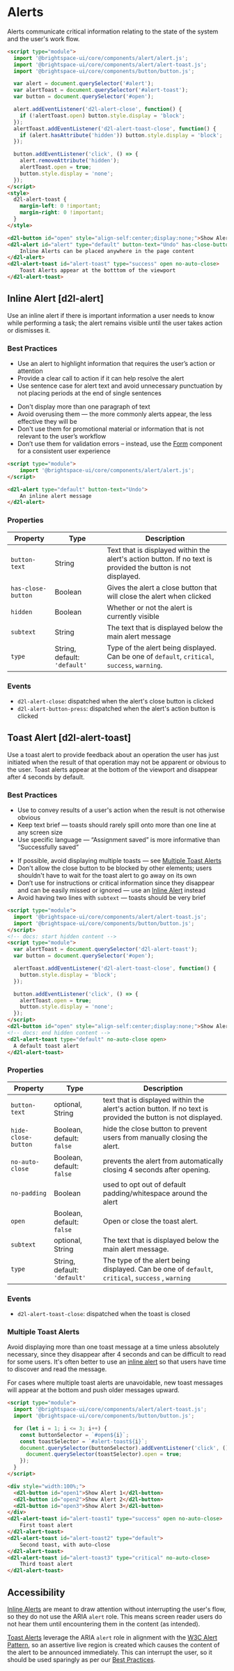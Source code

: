 # Alerts
Alerts communicate critical information relating to the state of the system and the user's work flow.

<!-- docs: demo autoSize:false align:start -->
```html
<script type="module">
  import '@brightspace-ui/core/components/alert/alert.js';
  import '@brightspace-ui/core/components/alert/alert-toast.js';
  import '@brightspace-ui/core/components/button/button.js';

  var alert = document.querySelector('#alert');
  var alertToast = document.querySelector('#alert-toast');
  var button = document.querySelector('#open');

  alert.addEventListener('d2l-alert-close', function() {
    if (!alertToast.open) button.style.display = 'block';
  });
  alertToast.addEventListener('d2l-alert-toast-close', function() {
    if (alert.hasAttribute('hidden')) button.style.display = 'block';
  });

  button.addEventListener('click', () => {
    alert.removeAttribute('hidden');
    alertToast.open = true;
    button.style.display = 'none';
  });
</script>
<style>
  d2l-alert-toast {
    margin-left: 0 !important;
    margin-right: 0 !important;
  }
</style>

<d2l-button id="open" style="align-self:center;display:none;">Show Alerts</d2l-button>
<d2l-alert id="alert" type="default" button-text="Undo" has-close-button>
	Inline Alerts can be placed anywhere in the page content
</d2l-alert>
<d2l-alert-toast id="alert-toast" type="success" open no-auto-close>
	Toast Alerts appear at the botttom of the viewport
</d2l-alert-toast>
```

## Inline Alert [d2l-alert]

Use an inline alert if there is important information a user needs to know while performing a task; the alert remains visible until the user takes action or dismisses it.

### Best Practices

<!-- docs: start best practices -->
<!-- docs: start dos -->
* Use an alert to highlight information that requires the user’s action or attention
* Provide a clear call to action if it can help resolve the alert
* Use sentence case for alert text and avoid unnecessary punctuation by not placing periods at the end of single sentences
<!-- docs: end dos -->

<!-- docs: start donts -->
* Don't display more than one paragraph of text
* Avoid overusing them — the more commonly alerts appear, the less effective they will be
* Don't use them for promotional material or information that is not relevant to the user’s workflow
* Don’t use them for validation errors – instead, use the [Form](../../components/form) component for a consistent user experience
<!-- docs: end donts -->
<!-- docs: end best practices -->

<!-- docs: demo code properties name:d2l-alert sandboxTitle:'Inline Alert' autoSize:false  -->
```html
<script type="module">
	import '@brightspace-ui/core/components/alert/alert.js';
</script>

<d2l-alert type="default" button-text="Undo">
	An inline alert message
</d2l-alert>
```
<!-- docs: start hidden content -->
### Properties

| Property | Type | Description |
|---|---|---|
| `button-text` | String | Text that is displayed within the alert's action button. If no text is provided the button is not displayed. |
| `has-close-button` | Boolean |  Gives the alert a close button that will close the alert when clicked |
| `hidden` | Boolean | Whether or not the alert is currently visible |
| `subtext` | String | The text that is displayed below the main alert message |
| `type` | String, default: `'default'` | Type of the alert being displayed. Can be one of  `default`, `critical`, `success`, `warning`. |

### Events
* `d2l-alert-close`: dispatched when the alert's close button is clicked
* `d2l-alert-button-press`: dispatched when the alert's action button is clicked
<!-- docs: end hidden content -->

## Toast Alert [d2l-alert-toast]

Use a toast alert to provide feedback about an operation the user has just initiated when the result of that operation may not be apparent or obvious to the user. Toast alerts appear at the bottom of the viewport and disappear after 4 seconds by default.

### Best Practices
<!-- docs: start best practices -->
<!-- docs: start dos -->
* Use to convey results of a user's action when the result is not otherwise obvious
* Keep text brief — toasts should rarely spill onto more than one line at any screen size
* Use specific language — “Assignment saved” is more informative than “Successfully saved”
<!-- docs: end dos -->
<!-- docs: start donts -->
* If possible, avoid displaying multiple toasts — see [Multiple Toast Alerts](#multiple-toast-alerts)
* Don't allow the close button to be blocked by other elements; users shouldn't have to wait for the toast alert to go away on its own
* Don’t use for instructions or critical information since they disappear and can be easily missed or ignored — use an [Inline Alert](#d2l-alert) instead
* Avoid having two lines with `subtext` — toasts should be very brief
<!-- docs: end donts -->
<!-- docs: end best practices -->


<!-- docs: demo code properties name:d2l-alert-toast sandboxTitle:'Toast Alert' autoSize:false -->
```html
<script type="module">
  import '@brightspace-ui/core/components/alert/alert-toast.js';
  import '@brightspace-ui/core/components/button/button.js';
</script>
<!-- docs: start hidden content -->
<script type="module">
  var alertToast = document.querySelector('d2l-alert-toast');
  var button = document.querySelector('#open');

  alertToast.addEventListener('d2l-alert-toast-close', function() {
    button.style.display = 'block';
  });

  button.addEventListener('click', () => {
    alertToast.open = true;
    button.style.display = 'none';
  });
</script>
<d2l-button id="open" style="align-self:center;display:none;">Show Alert</d2l-button>
<!-- docs: end hidden content -->
<d2l-alert-toast type="default" no-auto-close open>
  A default toast alert
</d2l-alert-toast>
```

<!-- docs: start hidden content -->
### Properties
| Property | Type | Description |
|---|---|---|
|`button-text` | optional, String | text that is displayed within the alert's action button. If no text is provided the button is not displayed.|
|`hide-close-button`| Boolean, default: `false`  | hide the close button to prevent users from manually closing the alert.|
|`no-auto-close`| Boolean, default: `false` | prevents the alert from automatically closing 4 seconds after opening. |
|`no-padding`| Boolean | used to opt out of default padding/whitespace around the alert |
|`open`| Boolean, default: `false` |  Open or close the toast alert. |
|`subtext`| optional, String | The text that is displayed below the main alert message. |
|`type`| String, default: `'default'` | The type of the alert being displayed. Can be one of  `default`, `critical`, `success` , `warning` |

### Events
* `d2l-alert-toast-close`: dispatched when the toast is closed
<!-- docs: end hidden content -->

### Multiple Toast Alerts

Avoid displaying more than one toast message at a time unless absolutely necessary, since they disappear after 4 seconds and can be difficult to read for some users. It's often better to use an [inline alert](#d2l-alert) so that users have time to discover and read the message.

For cases where multiple toast alerts are unavoidable, new toast messages will appear at the bottom and push older messages upward.

<!-- docs: demo autoSize:false align:start size:large -->
```html
<script type="module">
  import '@brightspace-ui/core/components/alert/alert-toast.js';
  import '@brightspace-ui/core/components/button/button.js';

  for (let i = 1; i <= 3; i++) {
    const buttonSelector = `#open${i}`;
    const toastSelector = `#alert-toast${i}`;
    document.querySelector(buttonSelector).addEventListener('click', () => {
      document.querySelector(toastSelector).open = true;
    });
  }
</script>

<div style="width:100%;">
  <d2l-button id="open1">Show Alert 1</d2l-button>
  <d2l-button id="open2">Show Alert 2</d2l-button>
  <d2l-button id="open3">Show Alert 3</d2l-button>
</div>
<d2l-alert-toast id="alert-toast1" type="success" open no-auto-close>
	First toast alert
</d2l-alert-toast>
<d2l-alert-toast id="alert-toast2" type="default">
	Second toast, with auto-close
</d2l-alert-toast>
<d2l-alert-toast id="alert-toast3" type="critical" no-auto-close>
	Third toast alert
</d2l-alert-toast>
```

## Accessibility

[Inline Alerts](#d2l-alert) are meant to draw attention without interrupting the user's flow, so they do not use the ARIA `alert` role. This means screen reader users do not hear them until encountering them in the content (as intended).

[Toast Alerts](#d2l-alert-toast) leverage the ARIA `alert` role in alignment with the [W3C Alert Pattern](https://www.w3.org/WAI/ARIA/apg/patterns/alert/), so an assertive live region is created which causes the content of the alert to be announced immediately. This can interrupt the user, so it should be used sparingly as per our [Best Practices](#best-practices-1).
